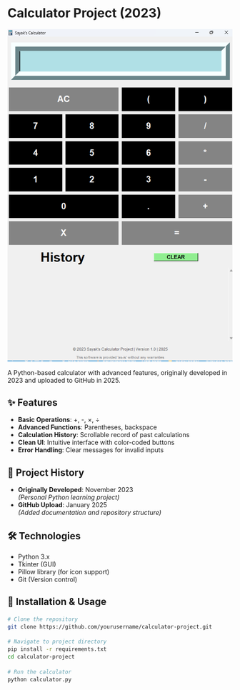 # Calculator Project (2023)

![Calculator Screenshot](assets/screenshot.png)

A Python-based calculator with advanced features, originally developed in 2023 and uploaded to GitHub in 2025.

## ✨ Features
- **Basic Operations**: +, -, ×, ÷
- **Advanced Functions**: Parentheses, backspace
- **Calculation History**: Scrollable record of past calculations
- **Clean UI**: Intuitive interface with color-coded buttons
- **Error Handling**: Clear messages for invalid inputs

## 📅 Project History
- **Originally Developed**: November 2023  
  _(Personal Python learning project)_
- **GitHub Upload**: January 2025  
  _(Added documentation and repository structure)_

## 🛠️ Technologies
- Python 3.x
- Tkinter (GUI)
- Pillow library (for icon support)
- Git (Version control)

## 🚀 Installation & Usage

```bash
# Clone the repository
git clone https://github.com/yourusername/calculator-project.git

# Navigate to project directory
pip install -r requirements.txt
cd calculator-project

# Run the calculator
python calculator.py
